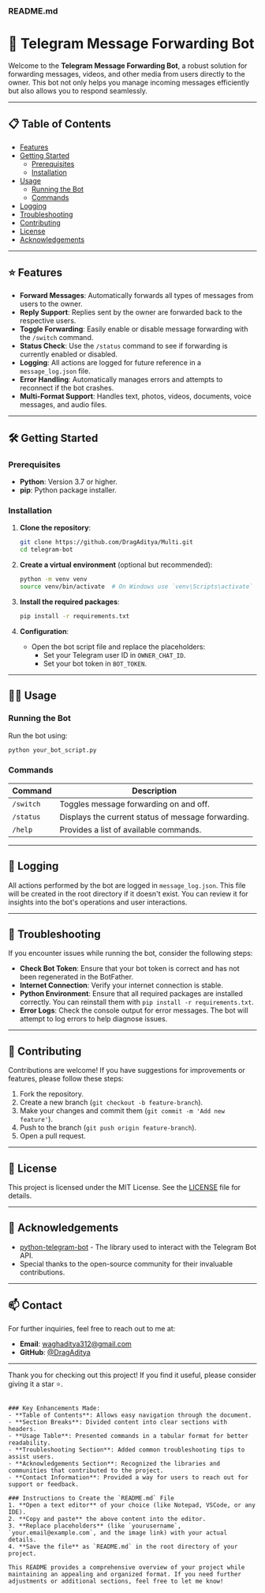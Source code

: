 
### README.md

# 🚀 Telegram Message Forwarding Bot

Welcome to the **Telegram Message Forwarding Bot**, a robust solution for forwarding messages, videos, and other media from users directly to the owner. This bot not only helps you manage incoming messages efficiently but also allows you to respond seamlessly.
<!-- Replace with an actual image link -->

---

## 📋 Table of Contents

- [Features](#features)
- [Getting Started](#getting-started)
  - [Prerequisites](#prerequisites)
  - [Installation](#installation)
- [Usage](#usage)
  - [Running the Bot](#running-the-bot)
  - [Commands](#commands)
- [Logging](#logging)
- [Troubleshooting](#troubleshooting)
- [Contributing](#contributing)
- [License](#license)
- [Acknowledgements](#acknowledgements)

---

## ⭐ Features

- **Forward Messages**: Automatically forwards all types of messages from users to the owner.
- **Reply Support**: Replies sent by the owner are forwarded back to the respective users.
- **Toggle Forwarding**: Easily enable or disable message forwarding with the `/switch` command.
- **Status Check**: Use the `/status` command to see if forwarding is currently enabled or disabled.
- **Logging**: All actions are logged for future reference in a `message_log.json` file.
- **Error Handling**: Automatically manages errors and attempts to reconnect if the bot crashes.
- **Multi-Format Support**: Handles text, photos, videos, documents, voice messages, and audio files.

---

## 🛠️ Getting Started

### Prerequisites

- **Python**: Version 3.7 or higher.
- **pip**: Python package installer.

### Installation

1. **Clone the repository**:

    ```bash
    git clone https://github.com/DragAditya/Multi.git
    cd telegram-bot
    ```

2. **Create a virtual environment** (optional but recommended):

    ```bash
    python -m venv venv
    source venv/bin/activate  # On Windows use `venv\Scripts\activate`
    ```

3. **Install the required packages**:

    ```bash
    pip install -r requirements.txt
    ```

4. **Configuration**:
   - Open the bot script file and replace the placeholders:
     - Set your Telegram user ID in `OWNER_CHAT_ID`.
     - Set your bot token in `BOT_TOKEN`.

---

## 🏃‍♂️ Usage

### Running the Bot

Run the bot using:

```bash
python your_bot_script.py
```

### Commands

| Command   | Description                                       |
|-----------|---------------------------------------------------|
| `/switch` | Toggles message forwarding on and off.            |
| `/status` | Displays the current status of message forwarding. |
| `/help`   | Provides a list of available commands.             |

---

## 📖 Logging

All actions performed by the bot are logged in `message_log.json`. This file will be created in the root directory if it doesn't exist. You can review it for insights into the bot's operations and user interactions.

---

## 🐞 Troubleshooting

If you encounter issues while running the bot, consider the following steps:

- **Check Bot Token**: Ensure that your bot token is correct and has not been regenerated in the BotFather.
- **Internet Connection**: Verify your internet connection is stable.
- **Python Environment**: Ensure that all required packages are installed correctly. You can reinstall them with `pip install -r requirements.txt`.
- **Error Logs**: Check the console output for error messages. The bot will attempt to log errors to help diagnose issues.

---

## 🤝 Contributing

Contributions are welcome! If you have suggestions for improvements or features, please follow these steps:

1. Fork the repository.
2. Create a new branch (`git checkout -b feature-branch`).
3. Make your changes and commit them (`git commit -m 'Add new feature'`).
4. Push to the branch (`git push origin feature-branch`).
5. Open a pull request.

---

## 📝 License

This project is licensed under the MIT License. See the [LICENSE](LICENSE) file for details.

---

## 🙏 Acknowledgements

- [python-telegram-bot](https://github.com/python-telegram-bot/python-telegram-bot) - The library used to interact with the Telegram Bot API.
- Special thanks to the open-source community for their invaluable contributions.

---

## 📫 Contact

For further inquiries, feel free to reach out to me at:

- **Email**: waghaditya312@gmail.com
- **GitHub**: [@DragAditya](https://github.com/DragAditya)

---

Thank you for checking out this project! If you find it useful, please consider giving it a star ⭐.
```

### Key Enhancements Made:
- **Table of Contents**: Allows easy navigation through the document.
- **Section Breaks**: Divided content into clear sections with headers.
- **Usage Table**: Presented commands in a tabular format for better readability.
- **Troubleshooting Section**: Added common troubleshooting tips to assist users.
- **Acknowledgements Section**: Recognized the libraries and communities that contributed to the project.
- **Contact Information**: Provided a way for users to reach out for support or feedback.

### Instructions to Create the `README.md` File
1. **Open a text editor** of your choice (like Notepad, VSCode, or any IDE).
2. **Copy and paste** the above content into the editor.
3. **Replace placeholders** (like `yourusername`, `your.email@example.com`, and the image link) with your actual details.
4. **Save the file** as `README.md` in the root directory of your project.

This README provides a comprehensive overview of your project while maintaining an appealing and organized format. If you need further adjustments or additional sections, feel free to let me know!

